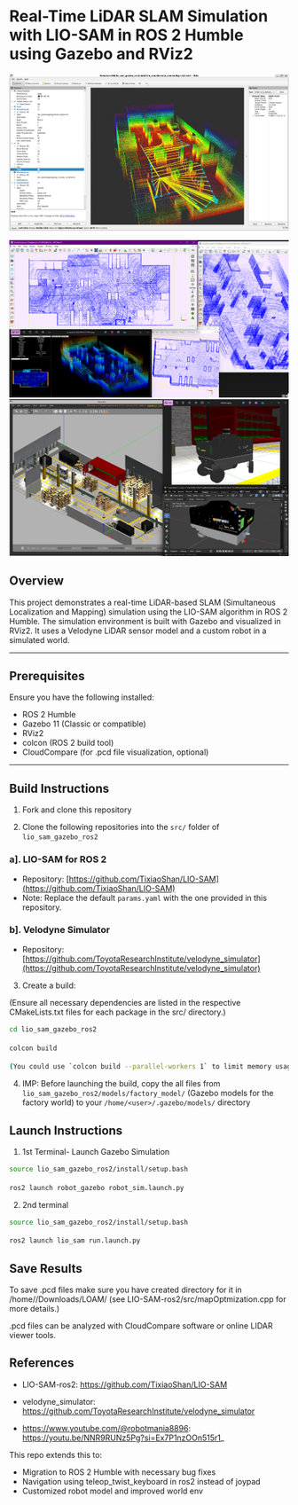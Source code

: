 # Real-Time LiDAR SLAM Simulation with LIO-SAM in ROS 2 Humble using Gazebo and RViz2

[![Demo](results/rgb_point_cloud.png)](https://github.com/user-attachments/assets/194f1e06-5c52-43db-a424-8b3c177a9e14)

![Simulation Result Overview](results/final_result_overview.png)
![Simulation Environment](results/environment.png)

## Overview

This project demonstrates a real-time LiDAR-based SLAM (Simultaneous Localization and Mapping) simulation using the LIO-SAM algorithm in ROS 2 Humble. The simulation environment is built with Gazebo and visualized in RViz2. It uses a Velodyne LiDAR sensor model and a custom robot in a simulated world.

---

## Prerequisites

Ensure you have the following installed:

- ROS 2 Humble
- Gazebo 11 (Classic or compatible)
- RViz2
- colcon (ROS 2 build tool)
- CloudCompare (for .pcd file visualization, optional)

---

## Build Instructions

1. Fork and clone this repository

2. Clone the following repositories into the `src/` folder of `lio_sam_gazebo_ros2`

### a]. LIO-SAM for ROS 2
- Repository: [https://github.com/TixiaoShan/LIO-SAM](https://github.com/TixiaoShan/LIO-SAM)
- Note: Replace the default `params.yaml` with the one provided in this repository.

### b]. Velodyne Simulator
- Repository: [https://github.com/ToyotaResearchInstitute/velodyne_simulator](https://github.com/ToyotaResearchInstitute/velodyne_simulator)

3. Create a build:

(Ensure all necessary dependencies are listed in the respective CMakeLists.txt files for each package in the src/ directory.)

```bash
cd lio_sam_gazebo_ros2

colcon build

(You could use `colcon build --parallel-workers 1` to limit memory usage)
```

4. IMP: Before launching the build, copy the all files from `lio_sam_gazebo_ros2/models/factory_model/` (Gazebo models for the factory world) to your `/home/<user>/.gazebo/models/` directory

## Launch Instructions

1. 1st Terminal- Launch Gazebo Simulation
```bash
source lio_sam_gazebo_ros2/install/setup.bash

ros2 launch robot_gazebo robot_sim.launch.py
```
2. 2nd terminal
```bash
source lio_sam_gazebo_ros2/install/setup.bash

ros2 launch lio_sam run.launch.py
```

## Save Results

To save .pcd files make sure you have created directory for it in /home/<user>/Downloads/LOAM/
(see LIO-SAM-ros2/src/mapOptmization.cpp for more details.)

.pcd files can be analyzed with CloudCompare software or online LIDAR viewer tools.

## References
- LIO-SAM-ros2: https://github.com/TixiaoShan/LIO-SAM
- velodyne_simulator: https://github.com/ToyotaResearchInstitute/velodyne_simulator

- https://www.youtube.com/@robotmania8896: https://youtu.be/NNR9RUNz5Pg?si=Ex7P1nzOOn515r1_

This repo extends this to:
- Migration to ROS 2 Humble with necessary bug fixes
- Navigation using teleop_twist_keyboard in ros2 instead of joypad
- Customized robot model and improved world env
